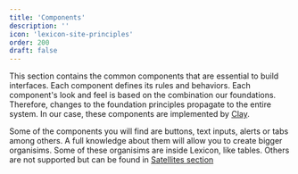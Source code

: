 ```yaml
---
title: 'Components'
description: ''
icon: 'lexicon-site-principles'
order: 200
draft: false
---
```


This section contains the common components that are essential to build interfaces. Each component defines its rules and behaviors. Each component's look and feel is based on the combination our foundations. Therefore, changes to the foundation principles propagate to the entire system. In our case, these components are implemented by [Clay](https://clayui.com/).

Some of the components you will find are buttons, text inputs, alerts or tabs among others. A full knowledge about them will allow you to create bigger organisims. Some of these organisims are inside Lexicon, like tables. Others are not supported but can be found in [Satellites section](../satellite-components)